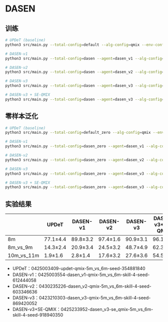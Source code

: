 # DASEN

## 训练

```bash
# UPDeT (baseline)
python3 src/main.py --total-config=default --alg-config=qmix --env-config=sc2 --seed=354881840 with env_args.map_name=5m_vs_6m

# DASEN-v1
python3 src/main.py --total-config=dasen --agent=dasen_v1 --alg-config=qmix --env-config=sc2 --seed=612444058 with env_args.map_name=5m_vs_6m

# DASEN-v2
python3 src/main.py --total-config=dasen --agent=dasen_v2 --alg-config=qmix --env-config=sc2 --seed=603346636 with env_args.map_name=5m_vs_6m

# DASEN-v3
python3 src/main.py --total-config=dasen --agent=dasen_v3 --alg-config=qmix --env-config=sc2 --seed=869420052 with env_args.map_name=5m_vs_6m

# DASEN-v3 + SE-QMIX
python3 src/main.py --total-config=dasen --agent=dasen_v3 --alg-config=se_qmix --env-config=sc2 --seed=918940350 with env_args.map_name=5m_vs_6m
```

## 零样本泛化

```bash
# UPDeT (baseline)
python3 src/main.py --total-config=default_zero --alg-config=qmix --env-config=sc2_zero with env_args.map_name=8m_vs_9m

# DASEN-v1
python3 src/main.py --total-config=dasen_zero --agent=dasen_v1 --alg-config=qmix --env-config=sc2_zero with env_args.map_name=8m_vs_9m

# DASEN-v2
python3 src/main.py --total-config=dasen_zero --agent=dasen_v2 --alg-config=qmix --env-config=sc2_zero with env_args.map_name=8m_vs_9m

# DASEN-v3
python3 src/main.py --total-config=dasen_zero --agent=dasen_v3 --alg-config=qmix --env-config=sc2_zero with env_args.map_name=8m_vs_9m

# DASEN-v3 + SE-QMIX
python3 src/main.py --total-config=dasen_zero --agent=dasen_v3 --alg-config=se_qmix --env-config=sc2_zero with env_args.map_name=8m_vs_9m
```

## 实验结果

|             | **UPDeT**     | **DASEN-v1**        | **DASEN-v2**    | **DASEN-v3**       | **DASEN-v3+SE-QMIX** |
|-------      |-------        |-------              |-------          |--------            |--------              |
| 8m          | 77.1±4.4      | 89.8±3.2            | 97.4±1.6        | 90.9±3.1           |  96.1±1.3            |
| 8m_vs_9m    | 14.3±2.4      | 20.9±3.4            | 24.5±3.2        | 48.7±4.9           |  62.3±5.5            |
| 10m_vs_11m  | 1.9±1.6       | 2.8±1.4             | 17.6±3.2        | 27.6±3.6           |  54.5±3.7            |

- UPDeT：0425003409-updet-qmix-5m_vs_6m-seed-354881840
- DASEN-v1：0425003554-dasen_v1-qmix-5m_vs_6m-skill-4-seed-612444058
- DASEN-v2：0430235226-dasen_v2-qmix-5m_vs_6m-skill-4-seed-603346636
- DASEN-v3：0423210303-dasen_v3-qmix-5m_vs_6m-skill-4-seed-869420052
- DASEN-v3+SE-QMIX：0425233952-dasen_v3-se_qmix-5m_vs_6m-skill-4-seed-918940350

<!-- 
Python 3.7.16
 -->

<!-- # UPDeT
Official Implementation of [UPDeT: Universal Multi-agent Reinforcement Learning via Policy Decoupling with Transformers](https://openreview.net/forum?id=v9c7hr9ADKx) (ICLR 2021 spotlight)

The framework is inherited from [PyMARL](https://github.com/oxwhirl/pymarl). [UPDeT](https://github.com/hhhusiyi-monash/UPDeT) is written in [pytorch](https://pytorch.org) and uses [SMAC](https://github.com/oxwhirl/smac) as its environment.

## Installation instructions

#### Installing dependencies:

```shell
pip install -r requirements.txt
```

#### Download SC2 into the `3rdparty/` folder and copy the maps necessary to run over. 

```shell
bash install_sc2.sh
```


## Run an experiment 

Before training your own transformer-based multi-agent model, there are a list of things to note.

- Currently, this repository supports marine-based battle scenarios. e.g. `3m`, `8m`, `5m_vs_6m`. 
- If you are interested in training a different unit type, carefully modify the ` Transformer Parameters` block at  `src/config/default.yaml` and revise the `_build_input_transformer` function in `basic_controller.python`.
- Before running the experiment, check the agent type in ` Agent Parameters` block at `src/config/default.yaml`.
- This repository contains two new transformer-based agents from the [UPDeT paper](https://arxiv.org/pdf/2101.08001.pdf) including 
   - Standard UPDeT
   - Aggregation Transformer

#### Training script 

```shell
python3 src/main.py --config=vdn --env-config=sc2 with env_args.map_name=5m_vs_6m
```
All results will be stored in the `Results/` folder.

## Performance

#### Single battle scenario
Surpass the GRU baseline on hard `5m_vs_6m` with:
- [**QMIX**: QMIX: Monotonic Value Function Factorisation for Deep Multi-Agent Reinforcement Learning](https://arxiv.org/abs/1803.11485)
- [**VDN**: Value-Decomposition Networks For Cooperative Multi-Agent Learning](https://arxiv.org/abs/1706.05296) 
- [**QTRAN**: QTRAN: Learning to Factorize with Transformation for Cooperative Multi-Agent Reinforcement Learning](https://arxiv.org/abs/1905.05408)

![](https://github.com/hhhusiyi-monash/UPDeT/blob/main/single.png)

#### Multiple battle scenarios

Zero-shot generalize to different tasks:

- Result on `7m-5m-3m` transfer learning.

![](https://github.com/hhhusiyi-monash/UPDeT/blob/main/multi.png)

**Note: Only** UPDeT can be deployed to other scenarios without changing the model's architecture.

**More details please refer to [UPDeT paper](https://arxiv.org/pdf/2101.08001.pdf).**

## Bibtex

```tex
@article{hu2021updet,
  title={UPDeT: Universal Multi-agent Reinforcement Learning via Policy Decoupling with Transformers},
  author={Hu, Siyi and Zhu, Fengda and Chang, Xiaojun and Liang, Xiaodan},
  journal={arXiv preprint arXiv:2101.08001},
  year={2021}
}
```

## License

The MIT License -->